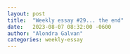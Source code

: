 ```yaml
---
layout: post
title:  "Weekly essay #29... the end"
date:   2023-08-07 08:32:00 -0600
author: "Alondra Galvan"
categories: weekly-essay
---
```


